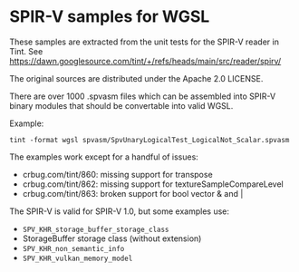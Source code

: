 # SPIR-V samples for WGSL

These samples are extracted from the unit tests for the SPIR-V reader in Tint.
See https://dawn.googlesource.com/tint/+/refs/heads/main/src/reader/spirv/

The original sources are distributed under the Apache 2.0 LICENSE.

There are over 1000 .spvasm files which can be assembled into SPIR-V binary
modules that should be convertable into valid WGSL.

Example:

    tint -format wgsl spvasm/SpvUnaryLogicalTest_LogicalNot_Scalar.spvasm

The examples work except for a handful of issues:
- crbug.com/tint/860: missing support for transpose
- crbug.com/tint/862: missing support for textureSampleCompareLevel
- crbug.com/tint/863: broken support for bool vector & and |

The SPIR-V is valid for SPIR-V 1.0, but some examples use:
- `SPV_KHR_storage_buffer_storage_class`
- StorageBuffer storage class (without extension)
- `SPV_KHR_non_semantic_info`
- `SPV_KHR_vulkan_memory_model`
